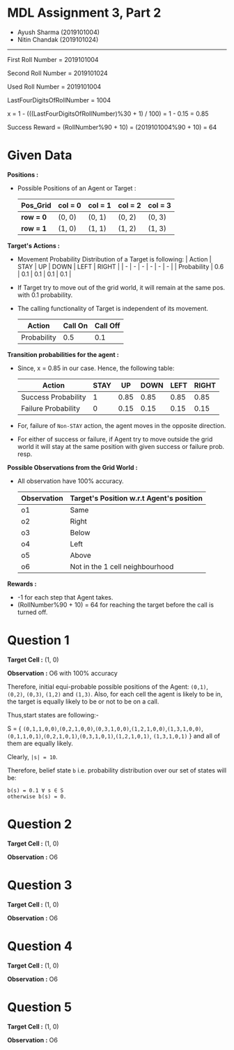 # MDL Assignment 3, Part  2

* Ayush Sharma (2019101004)
* Nitin Chandak (2019101024)


<hr>

First Roll Number = 2019101004  

Second Roll Number = 2019101024  

Used Roll Number = 2019101004

LastFourDigitsOfRollNumber = 1004

x = 1 - (((LastFourDigitsOfRollNumber)%30 + 1) / 100) = 1 - 0.15 = 0.85

Success Reward = (RollNumber%90 + 10) = (2019101004%90 + 10) = 64


# Given Data



**Positions :**

* Possible Positions of an Agent or Target :

    | Pos_Grid         | col = 0 | col = 1 | col = 2 | col = 3 |
    | -                | -       | -       | -       | -       |
    |  <b>row = 0</b>  | (0, 0)  | (0, 1)  | (0, 2)  |  (0, 3) |
    |  <b>row = 1</b>  | (1, 0)  | (1, 1)  | (1, 2)  |  (1, 3) |

**Target's Actions :**

* Movement Probability Distribution of a Target is following:
    | Action      | STAY   | UP     | DOWN   | LEFT   | RIGHT  |
    | -           | -      | -      | -      | -      | -      |
    | Probability | 0.6    | 0.1    | 0.1    | 0.1    | 0.1    |
* If Target try to move out of the grid world, it will remain at the same pos. with  0.1 probability.
* The calling functionality of Target is independent of its movement.

    | Action      | Call On   | Call Off     |
    | -           | -         | -            |
    | Probability | 0.5       | 0.1          |


**Transition probabilities for the agent :**

* Since, x = 0.85 in our case. Hence, the following table:

    | Action              | STAY   | UP     | DOWN   | LEFT   | RIGHT  |
    | -                   | -      | -      | -      | -      | -      |
    | Success Probability | 1      | 0.85   | 0.85   | 0.85   | 0.85   |
    | Failure Probability | 0      | 0.15   | 0.15   | 0.15   | 0.15   |

* For, failure of `Non-STAY` action, the agent moves in the opposite direction.
* For either of success or failure, if Agent try to move outside the grid world it will stay at the same position with given success or failure prob. resp.


**Possible Observations from the Grid World :**

* All observation have 100% accuracy.

    | Observation |Target's Position w.r.t Agent's position |
    | -           | -                                       |
    | o1          | Same                                    |
    | o2          | Right                                   |
    | o3          | Below                                   |
    | o4          | Left                                    |
    | o5          | Above                                   |
    | o6          | Not in the 1 cell neighbourhood         |

**Rewards :**

* -1 for each step that Agent takes.
* (RollNumber%90 + 10) = 64 for reaching the target before the call is turned off.



# Question 1

**Target Cell :** (1, 0)

**Observation :** O6 with 100% accuracy

Therefore, initial equi-probable possible positions of the Agent: `(0,1)`, `(0,2)`, `(0,3)`, `(1,2)` and `(1,3)`.
Also, for each cell the agent is likely to be in, the target is equally likely to be or not to be on a call.

Thus,start states are following:-

S = { `(0,1,1,0,0)`,`(0,2,1,0,0)`,`(0,3,1,0,0)`,`(1,2,1,0,0)`,`(1,3,1,0,0)`,`(0,1,1,0,1)`,`(0,2,1,0,1)`,`(0,3,1,0,1)`,`(1,2,1,0,1)`, `(1,3,1,0,1)` } and all of them are equally likely.

Clearly, `|s| = 10`.

Therefore, belief state `b` i.e. probability distribution over our set of states will be:
```
b(s) = 0.1 ∀ s ∈ S 
otherwise b(s) = 0.
```

# Question 2

**Target Cell :** (1, 0)

**Observation :** O6




# Question 3

**Target Cell :** (1, 0)

**Observation :** O6




# Question 4

**Target Cell :** (1, 0)

**Observation :** O6




# Question 5

**Target Cell :** (1, 0)

**Observation :** O6